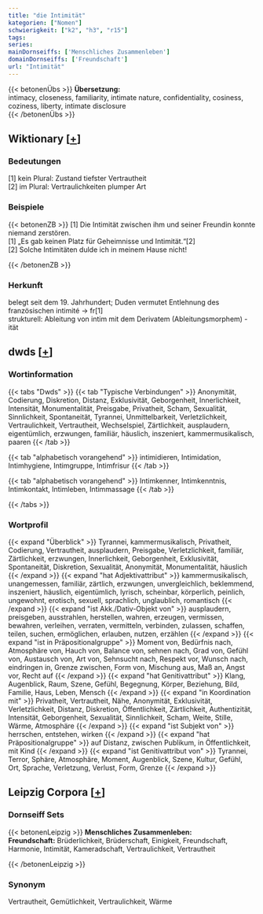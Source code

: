 ```yaml
---
title: "die Intimität"
kategorien: ["Nomen"]
schwierigkeit: ["k2", "h3", "r15"]
tags:
series:
mainDornseiffs: ['Menschliches Zusammenleben']
domainDornseiffs: ['Freundschaft']
url: "Intimität"
---
```


{{< betonenÜbs >}}
**Übersetzung:**  
intimacy, closeness, familiarity, intimate nature, confidentiality, cosiness, coziness, liberty, intimate disclosure  
{{< /betonenÜbs >}}

## Wiktionary [[+](https://de.wiktionary.org/wiki/Intimität)]

### Bedeutungen
[1] kein Plural: Zustand tiefster Vertrautheit  
[2] im Plural: Vertraulichkeiten plumper Art  

### Beispiele
{{< betonenZB >}}
[1] Die Intimität zwischen ihm und seiner Freundin konnte niemand zerstören.  
[1] „Es gab keinen Platz für Geheimnisse und Intimität.“[2]  
[2] Solche Intimitäten dulde ich in meinem Hause nicht!  

{{< /betonenZB >}}
### Herkunft
belegt seit dem 19. Jahrhundert; Duden vermutet Entlehnung des französischen intimité → fr[1]  
strukturell: Ableitung von intim mit dem Derivatem (Ableitungsmorphem) -ität  



## dwds [[+](https://www.dwds.de/wb/Intimität)]

### Wortinformation
{{< tabs "Dwds" >}}
{{< tab "Typische Verbindungen" >}}
Anonymität, Codierung, Diskretion, Distanz, Exklusivität, Geborgenheit, Innerlichkeit, Intensität, Monumentalität, Preisgabe, Privatheit, Scham, Sexualität, Sinnlichkeit, Spontaneität, Tyrannei, Unmittelbarkeit, Verletzlichkeit, Vertraulichkeit, Vertrautheit, Wechselspiel, Zärtlichkeit, ausplaudern, eigentümlich, erzwungen, familiär, häuslich, inszeniert, kammermusikalisch, paaren
{{< /tab >}}

{{< tab "alphabetisch vorangehend" >}}
intimidieren, Intimidation, Intimhygiene, Intimgruppe, Intimfrisur
{{< /tab >}}

{{< tab "alphabetisch vorangehend" >}}
Intimkenner, Intimkenntnis, Intimkontakt, Intimleben, Intimmassage
{{< /tab >}}

{{< /tabs >}}

### Wortprofil
{{< expand "Überblick" >}} Tyrannei, kammermusikalisch, Privatheit, Codierung, Vertrautheit, ausplaudern, Preisgabe, Verletzlichkeit, familiär, Zärtlichkeit, erzwungen, Innerlichkeit, Geborgenheit, Exklusivität, Spontaneität, Diskretion, Sexualität, Anonymität, Monumentalität, häuslich {{< /expand >}}
{{< expand "hat Adjektivattribut" >}} kammermusikalisch, unangemessen, familiär, zärtlich, erzwungen, unvergleichlich, beklemmend, inszeniert, häuslich, eigentümlich, lyrisch, scheinbar, körperlich, peinlich, ungewohnt, erotisch, sexuell, sprachlich, unglaublich, romantisch {{< /expand >}}
{{< expand "ist Akk./Dativ-Objekt von" >}} ausplaudern, preisgeben, ausstrahlen, herstellen, wahren, erzeugen, vermissen, bewahren, verleihen, verraten, vermitteln, verbinden, zulassen, schaffen, teilen, suchen, ermöglichen, erlauben, nutzen, erzählen {{< /expand >}}
{{< expand "ist in Präpositionalgruppe" >}} Moment von, Bedürfnis nach, Atmosphäre von, Hauch von, Balance von, sehnen nach, Grad von, Gefühl von, Austausch von, Art von, Sehnsucht nach, Respekt vor, Wunsch nach, eindringen in, Grenze zwischen, Form von, Mischung aus, Maß an, Angst vor, Recht auf {{< /expand >}}
{{< expand "hat Genitivattribut" >}} Klang, Augenblick, Raum, Szene, Gefühl, Begegnung, Körper, Beziehung, Bild, Familie, Haus, Leben, Mensch {{< /expand >}}
{{< expand "in Koordination mit" >}} Privatheit, Vertrautheit, Nähe, Anonymität, Exklusivität, Verletzlichkeit, Distanz, Diskretion, Öffentlichkeit, Zärtlichkeit, Authentizität, Intensität, Geborgenheit, Sexualität, Sinnlichkeit, Scham, Weite, Stille, Wärme, Atmosphäre {{< /expand >}}
{{< expand "ist Subjekt von" >}} herrschen, entstehen, wirken {{< /expand >}}
{{< expand "hat Präpositionalgruppe" >}} auf Distanz, zwischen Publikum, in Öffentlichkeit, mit Kind {{< /expand >}}
{{< expand "ist Genitivattribut von" >}} Tyrannei, Terror, Sphäre, Atmosphäre, Moment, Augenblick, Szene, Kultur, Gefühl, Ort, Sprache, Verletzung, Verlust, Form, Grenze {{< /expand >}}

## Leipzig Corpora [[+](https://corpora.uni-leipzig.de/en/res?word=Intimität&corpusId=deu_newscrawl-public_2018)]

### Dornseiff Sets
{{< betonenLeipzig >}}
**Menschliches Zusammenleben:**  
**Freundschaft:** Brüderlichkeit, Brüderschaft, Einigkeit, Freundschaft, Harmonie, Intimität, Kameradschaft, Vertraulichkeit, Vertrautheit  

{{< /betonenLeipzig >}}

### Synonym
Vertrautheit, Gemütlichkeit, Vertraulichkeit, Wärme


